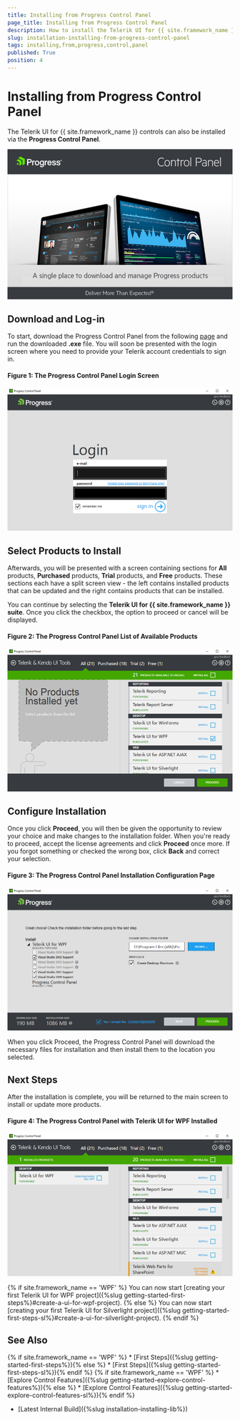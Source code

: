 ```yaml
---
title: Installing from Progress Control Panel
page_title: Installing from Progress Control Panel
description: How to install the Telerik UI for {{ site.framework_name }} controls via the Progress Control Panel.
slug: installation-installing-from-progress-control-panel
tags: installing,from,progress,control,panel
published: True
position: 4
---
```


# Installing from Progress Control Panel

The Telerik UI for {{ site.framework_name }} controls can also be installed via the **Progress Control Panel**.

![Progress Control Panel](images/progress-control-panel-1.png)

## Download and Log-in

To start, download the Progress Control Panel from the following [page](https://www.telerik.com/download-trial-file/v2/control-panel) and run the downloaded **.exe** file. You will soon be presented with the login screen where you need to provide your Telerik account credentials to sign in.

#### Figure 1: The Progress Control Panel Login Screen

![The Progress Control Panel Login Screen](images/progress-control-panel-2.png)

## Select Products to Install

Afterwards, you will be presented with a screen containing sections for **All** products, **Purchased** products, **Trial** products, and **Free** products. These sections each have a split screen view - the left contains installed products that can be updated and the right contains products that can be installed.

You can continue by selecting the **Telerik UI for {{ site.framework_name }} suite**. Once you click the checkbox, the option to proceed or cancel will be displayed.

#### Figure 2: The Progress Control Panel List of Available Products

![The Progress Control Panel List of Available Products](images/progress-control-panel-3.png)

## Configure Installation

Once you click **Proceed**, you will then be given the opportunity to review your choice and make changes to the installation folder. When you're ready to proceed, accept the license agreements and click **Proceed** once more. If you forgot something or checked the wrong box, click **Back** and correct your selection.

#### Figure 3: The Progress Control Panel Installation Configuration Page

![The Progress Control Panel Installation Configuration Page](images/progress-control-panel-4.png)

When you click Proceed, the Progress Control Panel will download the necessary files for installation and then install them to the location you selected.

## Next Steps

After the installation is complete, you will be returned to the main screen to install or update more products.

#### Figure 4: The Progress Control Panel with Telerik UI for WPF Installed

![The Progress Control Panel with Telerik UI for WPF Installed](images/progress-control-panel-5.png)

{% if site.framework_name == 'WPF' %}
You can now start [creating your first Telerik UI for WPF project]({%slug getting-started-first-steps%}#create-a-ui-for-wpf-project).
{% else %}
You can now start [creating your first Telerik UI for Silverlight project]({%slug getting-started-first-steps-sl%}#create-a-ui-for-silverlight-project).
{% endif %}

## See Also

{% if site.framework_name == 'WPF' %} * [First Steps]({%slug getting-started-first-steps%}){% else %} * [First Steps]({%slug getting-started-first-steps-sl%}){% endif %}
{% if site.framework_name == 'WPF' %} * [Explore Control Features]({%slug getting-started-explore-control-features%}){% else %} * [Explore Control Features]({%slug getting-started-explore-control-features-sl%}){% endif %}
 * [Latest Internal Build]({%slug installation-installing-lib%})
